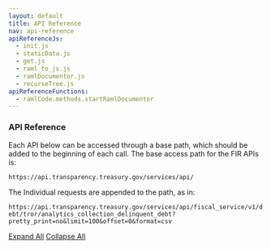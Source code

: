 ```yaml
---
layout: default
title: API Reference
nav: api-reference
apiReferenceJs: 
  - init.js
  - staticData.js
  - get.js
  - raml_to_js.js
  - ramlDocumentor.js
  - recurseTree.js
apiReferenceFunctions: 
  - ramlCode.methods.startRamlDocumentor
---
```



### API Reference

Each API below can be accessed through a base path, which should be added to the beginning of each call. The base access path for the FIR APIs is:

`https://api.transparency.treasury.gov/services/api/`

The Individual requests are appended to the path, as in:

`https://api.transparency.treasury.gov/services/api/fiscal_service/v1/debt/tror/analytics_collection_delinquent_debt?pretty_print=no&limit=100&offset=0&format=csv`  

<div class="expand-collapse-section">
  <div>
    <a href="#" class="expand-collapse expand-all-link expand-collapse-active" data-expand-collapse-type='expand'><i class="fa fa-plus-square-o" aria-hidden="true"></i> Expand All</a>
    <a href="#" class="expand-collapse collapse-all-link" data-expand-collapse-type='collapse'><i class="fa fa-minus-square-o" aria-hidden="true"></i> Collapse All</a>
  </div>
</div>
<div class="raml-tree-header"></div>
<div class="raml-tree"></div>

